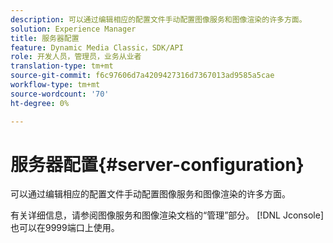 ```yaml
---
description: 可以通过编辑相应的配置文件手动配置图像服务和图像渲染的许多方面。
solution: Experience Manager
title: 服务器配置
feature: Dynamic Media Classic，SDK/API
role: 开发人员，管理员，业务从业者
translation-type: tm+mt
source-git-commit: f6c97606d7a4209427316d7367013ad9585a5cae
workflow-type: tm+mt
source-wordcount: '70'
ht-degree: 0%

---
```



# 服务器配置{#server-configuration}

可以通过编辑相应的配置文件手动配置图像服务和图像渲染的许多方面。

有关详细信息，请参阅图像服务和图像渲染文档的“管理”部分。 [!DNL Jconsole] 也可以在9999端口上使用。
